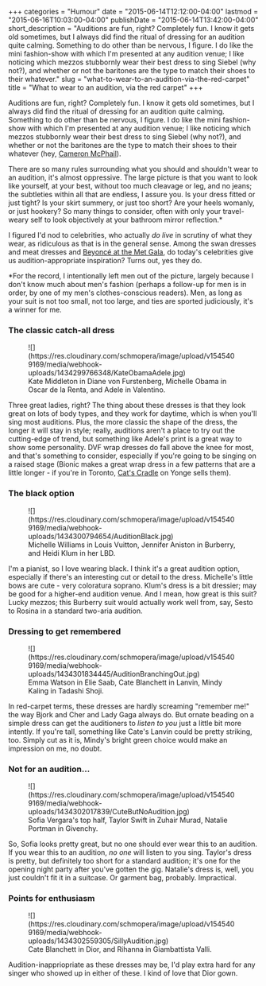 +++
categories = "Humour"
date = "2015-06-14T12:12:00-04:00"
lastmod = "2015-06-16T10:03:00-04:00"
publishDate = "2015-06-14T13:42:00-04:00"
short_description = "Auditions are fun, right? Completely fun. I know it gets old sometimes, but I always did find the ritual of dressing for an audition quite calming. Something to do other than be nervous, I figure. I do like the mini fashion-show with which I&#039;m presented at any audition venue; I like noticing which mezzos stubbornly wear their best dress to sing Siebel (why not?), and whether or not the baritones are the type to match their shoes to their whatever."
slug = "what-to-wear-to-an-audition-via-the-red-carpet"
title = "What to wear to an audition, via the red carpet"
+++

Auditions are fun, right? Completely fun. I know it gets old sometimes, but I always did find the ritual of dressing for an audition quite calming. Something to do other than be nervous, I figure. I do like the mini fashion-show with which I'm presented at any audition venue; I like noticing which mezzos stubbornly wear their best dress to sing Siebel (why not?), and whether or not the baritones are the type to match their shoes to their whatever (hey, [Cameron McPhail](/scene/people/cameron-mcphail/)). 

There are so many rules surrounding what you should and shouldn't wear to an audition, it's almost oppressive. The large picture is that you want to look like yourself, at your best, without too much cleavage or leg, and no jeans; the subtleties within all that are endless, I assure you. Is your dress fitted or just tight? Is your skirt summery, or just too short? Are your heels womanly, or just hookery? So many things to consider, often with only your travel-weary self to look objectively at your bathroom mirror reflection.\*

I figured I'd nod to celebrities, who actually *do live* in scrutiny of what they wear, as ridiculous as that is in the general sense. Among the swan dresses and meat dresses and [Beyoncé at the Met Gala](http://www.huffingtonpost.ca/2015/05/04/beyonce-met-gala-2015_n_7206640.html), do today's celebrities give us audition-appropriate inspiration? Turns out, yes they do. 

\*For the record, I intentionally left men out of the picture, largely because I don't know much about men's fashion (perhaps a follow-up for men is in order, by one of my men's clothes-conscious readers). Men, as long as your suit is not too small, not too large, and ties are sported judiciously, it's a winner for me.

### The classic catch-all dress

<figure data-type="image">
![](https://res.cloudinary.com/schmopera/image/upload/v1545409169/media/webhook-uploads/1434299766348/KateObamaAdele.jpg)
<figcaption>Kate Middleton in Diane von Furstenberg, Michelle Obama in Oscar de la Renta, and Adele in Valentino.</figcaption>
</figure>

Three great ladies, right? The thing about these dresses is that they look great on lots of body types, and they work for daytime, which is when you'll sing most auditions. Plus, the more classic the shape of the dress, the longer it will stay in style; really, auditions aren't a place to try out the cutting-edge of trend, but something like Adele's print is a great way to show some personality. DVF wrap dresses do fall above the knee for most, and that's something to consider, especially if you're going to be singing on a raised stage (Bionic makes a great wrap dress in a few patterns that are a little longer - if you're in Toronto, [Cat's Cradle](http://www.catscradleboutique.com/m_66.html) on Yonge sells them).

### The black option

<figure data-type="image">
![](https://res.cloudinary.com/schmopera/image/upload/v1545409169/media/webhook-uploads/1434300794654/AuditionBlack.jpg)
<figcaption>Michelle Williams in Louis Vuitton, Jennifer Aniston in Burberry, and Heidi Klum in her LBD.</figcaption>
</figure>

I'm a pianist, so I love wearing black. I think it's a great audition option, especially if there's an interesting cut or detail to the dress. Michelle's little bows are cute - very coloratura soprano. Klum's dress is a bit dressier; may be good for a higher-end audition venue. And I mean, how great is this suit? Lucky mezzos; this Burberry suit would actually work well from, say, Sesto to Rosina in a standard two-aria audition.

### Dressing to get remembered

<figure data-type="image">
![](https://res.cloudinary.com/schmopera/image/upload/v1545409169/media/webhook-uploads/1434301834445/AuditionBranchingOut.jpg)
<figcaption>Emma Watson in Elie Saab, Cate Blanchett in Lanvin, Mindy Kaling in Tadashi Shoji.</figcaption>
</figure>

In red-carpet terms, these dresses are hardly screaming "remember me!" the way Bjork and Cher and Lady Gaga always do. But ornate beading on a simple dress can get the auditioners to *listen to you* just a little bit more intently. If you're tall, something like Cate's Lanvin could be pretty striking, too. Simply cut as it is, Mindy's bright green choice would make an impression on me, no doubt.

### Not for an audition...

<figure data-type="image">
![](https://res.cloudinary.com/schmopera/image/upload/v1545409169/media/webhook-uploads/1434302017839/CuteButNoAudition.jpg)
<figcaption>Sofia Vergara's top half, Taylor Swift in Zuhair Murad, Natalie Portman in Givenchy.
</figcaption>
</figure>

So, Sofia looks pretty great, but no one should ever wear this to an audition. If you wear this to an audition, *no one* will listen to you sing. Taylor's dress is pretty, but definitely too short for a standard audition; it's one for the opening night party after you've gotten the gig. Natalie's dress is, well, you just couldn't fit it in a suitcase. Or garment bag, probably. Impractical.

### Points for enthusiasm

<figure data-type="image">
![](https://res.cloudinary.com/schmopera/image/upload/v1545409169/media/webhook-uploads/1434302559305/SillyAudition.jpg)
<figcaption>Cate Blanchett in Dior, and Rihanna in Giambattista Valli.</figcaption>
</figure>

Audition-inappriopriate as these dresses may be, I'd play extra hard for any singer who showed up in either of these. I kind of love that Dior gown.
